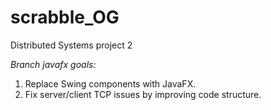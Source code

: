 # scrabble_OG
Distributed Systems project 2

*Branch javafx goals:*
1. Replace Swing components with JavaFX.
2. Fix server/client TCP issues by improving code structure.

